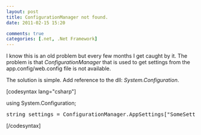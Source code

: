 ```yaml
---
layout: post
title: ConfigurationManager not found.
date: 2011-02-15 15:20

comments: true
categories: [.net, .Net Framework]
---
```

I know this is an old problem but every few months I get caught by it. The problem is that <em>ConfigurationManager </em>that is used to get settings from the app.config/web.config file is not available.

The solution is simple. Add reference to the dll: <em>System.Configuration</em>.

[codesyntax lang="csharp"]

using System.Configuration;
<pre>string settings = ConfigurationManager.AppSettings["SomeSettings"];</pre>
[/codesyntax]
